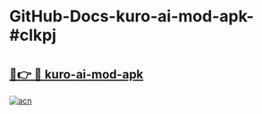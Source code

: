 # GitHub-Docs-kuro-ai-mod-apk-#clkpj

# <h2><a href="https://andorid.site?title=kuro-ai-mod-apk&ref=07A">🔗👉 🔴 kuro-ai-mod-apk</a></h2>

[![acn](https://github.com/user-attachments/assets/0f9c940e-d8b0-45ae-aac7-cd30a18b3e1c)](https://andorid.site?title=kuro-ai-mod-apk&ref=07A)

